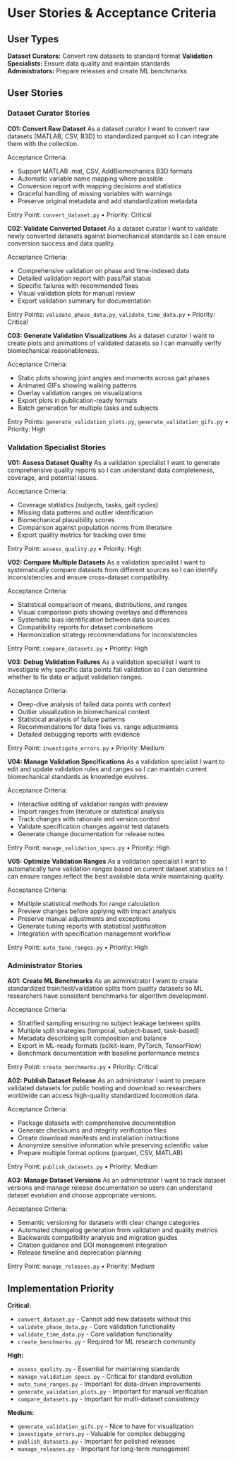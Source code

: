 # User Stories & Acceptance Criteria

## User Types

**Dataset Curators:** Convert raw datasets to standard format
**Validation Specialists:** Ensure data quality and maintain standards  
**Administrators:** Prepare releases and create ML benchmarks

## User Stories

### Dataset Curator Stories

**C01: Convert Raw Dataset**
As a dataset curator I want to convert raw datasets (MATLAB, CSV, B3D) to standardized parquet so I can integrate them with the collection.

Acceptance Criteria:
- Support MATLAB .mat, CSV, AddBiomechanics B3D formats
- Automatic variable name mapping where possible
- Conversion report with mapping decisions and statistics
- Graceful handling of missing variables with warnings
- Preserve original metadata and add standardization metadata

Entry Point: `convert_dataset.py` • Priority: Critical

**C02: Validate Converted Dataset**
As a dataset curator I want to validate newly converted datasets against biomechanical standards so I can ensure conversion success and data quality.

Acceptance Criteria:
- Comprehensive validation on phase and time-indexed data
- Detailed validation report with pass/fail status
- Specific failures with recommended fixes
- Visual validation plots for manual review
- Export validation summary for documentation

Entry Points: `validate_phase_data.py`, `validate_time_data.py` • Priority: Critical

**C03: Generate Validation Visualizations**
As a dataset curator I want to create plots and animations of validated datasets so I can manually verify biomechanical reasonableness.

Acceptance Criteria:
- Static plots showing joint angles and moments across gait phases
- Animated GIFs showing walking patterns
- Overlay validation ranges on visualizations
- Export plots in publication-ready formats
- Batch generation for multiple tasks and subjects

Entry Points: `generate_validation_plots.py`, `generate_validation_gifs.py` • Priority: High

### Validation Specialist Stories

**V01: Assess Dataset Quality**
As a validation specialist I want to generate comprehensive quality reports so I can understand data completeness, coverage, and potential issues.

Acceptance Criteria:
- Coverage statistics (subjects, tasks, gait cycles)
- Missing data patterns and outlier identification
- Biomechanical plausibility scores
- Comparison against population norms from literature
- Export quality metrics for tracking over time

Entry Point: `assess_quality.py` • Priority: High

**V02: Compare Multiple Datasets**
As a validation specialist I want to systematically compare datasets from different sources so I can identify inconsistencies and ensure cross-dataset compatibility.

Acceptance Criteria:
- Statistical comparison of means, distributions, and ranges
- Visual comparison plots showing overlays and differences
- Systematic bias identification between data sources
- Compatibility reports for dataset combinations
- Harmonization strategy recommendations for inconsistencies

Entry Point: `compare_datasets.py` • Priority: High

**V03: Debug Validation Failures**
As a validation specialist I want to investigate why specific data points fail validation so I can determine whether to fix data or adjust validation ranges.

Acceptance Criteria:
- Deep-dive analysis of failed data points with context
- Outlier visualization in biomechanical context
- Statistical analysis of failure patterns
- Recommendations for data fixes vs. range adjustments
- Detailed debugging reports with evidence

Entry Point: `investigate_errors.py` • Priority: Medium

**V04: Manage Validation Specifications**
As a validation specialist I want to edit and update validation rules and ranges so I can maintain current biomechanical standards as knowledge evolves.

Acceptance Criteria:
- Interactive editing of validation ranges with preview
- Import ranges from literature or statistical analysis
- Track changes with rationale and version control
- Validate specification changes against test datasets
- Generate change documentation for release notes

Entry Point: `manage_validation_specs.py` • Priority: High

**V05: Optimize Validation Ranges**
As a validation specialist I want to automatically tune validation ranges based on current dataset statistics so I can ensure ranges reflect the best available data while maintaining quality.

Acceptance Criteria:
- Multiple statistical methods for range calculation
- Preview changes before applying with impact analysis
- Preserve manual adjustments and exceptions
- Generate tuning reports with statistical justification
- Integration with specification management workflow

Entry Point: `auto_tune_ranges.py` • Priority: High

### Administrator Stories

**A01: Create ML Benchmarks**
As an administrator I want to create standardized train/test/validation splits from quality datasets so ML researchers have consistent benchmarks for algorithm development.

Acceptance Criteria:
- Stratified sampling ensuring no subject leakage between splits
- Multiple split strategies (temporal, subject-based, task-based)
- Metadata describing split composition and balance
- Export in ML-ready formats (scikit-learn, PyTorch, TensorFlow)
- Benchmark documentation with baseline performance metrics

Entry Point: `create_benchmarks.py` • Priority: Critical

**A02: Publish Dataset Release**
As an administrator I want to prepare validated datasets for public hosting and download so researchers worldwide can access high-quality standardized locomotion data.

Acceptance Criteria:
- Package datasets with comprehensive documentation
- Generate checksums and integrity verification files
- Create download manifests and installation instructions
- Anonymize sensitive information while preserving scientific value
- Prepare multiple format options (parquet, CSV, MATLAB)

Entry Point: `publish_datasets.py` • Priority: Medium

**A03: Manage Dataset Versions**
As an administrator I want to track dataset versions and manage release documentation so users can understand dataset evolution and choose appropriate versions.

Acceptance Criteria:
- Semantic versioning for datasets with clear change categories
- Automated changelog generation from validation and quality metrics
- Backwards compatibility analysis and migration guides
- Citation guidance and DOI management integration
- Release timeline and deprecation planning

Entry Point: `manage_releases.py` • Priority: Medium

## Implementation Priority

**Critical:**
- `convert_dataset.py` - Cannot add new datasets without this
- `validate_phase_data.py` - Core validation functionality
- `validate_time_data.py` - Core validation functionality  
- `create_benchmarks.py` - Required for ML research community

**High:**
- `assess_quality.py` - Essential for maintaining standards
- `manage_validation_specs.py` - Critical for standard evolution
- `auto_tune_ranges.py` - Important for data-driven improvements
- `generate_validation_plots.py` - Important for manual verification
- `compare_datasets.py` - Important for multi-dataset consistency

**Medium:**
- `generate_validation_gifs.py` - Nice to have for visualization
- `investigate_errors.py` - Valuable for complex debugging
- `publish_datasets.py` - Important for polished releases
- `manage_releases.py` - Important for long-term management